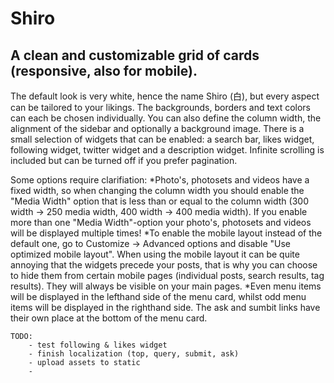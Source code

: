 
Shiro
=======
A clean and customizable grid of cards (responsive, also for mobile).
-----------

The default look is very white, hence the name Shiro (白), but every aspect can be tailored to your likings.
The backgrounds, borders and text colors can each be chosen individually. You can also define the column width, the alignment of the sidebar and optionally a background image.
There is a small selection of widgets that can be enabled: a search bar, likes widget, following widget, twitter widget and a description widget. Infinite scrolling is included but can be turned off if you prefer pagination.

Some options require clarifiation:
	*Photo's, photosets and videos have a fixed width, so when changing the column width you should enable the "Media Width" option that is less than or equal to the column width (300 width -> 250 media width, 400 width -> 400 media width). If you enable more than one "Media Width"-option your photo's, photosets and videos will be displayed multiple times!
	*To enable the mobile layout instead of the default one, go to Customize -> Advanced options and disable "Use optimized mobile layout". When using the mobile layout it can be quite annoying that the widgets precede your posts, that is why you can choose to hide them from certain mobile pages (individual posts, search results, tag results). They will always be visible on your main pages.
	*Even menu items will be displayed in the lefthand side of the menu card, whilst odd menu items will be displayed in the righthand side. The ask and sumbit links have their own place at the bottom of the menu card.

	TODO:
		- test following & likes widget
		- finish localization (top, query, submit, ask)
		- upload assets to static
		- 
